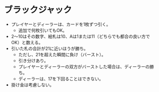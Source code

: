 ブラックジャック
===============

- プレイヤーとディーラーは、カードを1枚ずつ引く。
    - 追加で何枚引いてもOK。
- 2～10はその数字、絵札は10、Aは1または11（どちらでも都合の良い方でOK）と数える。
- 引いた札の合計が21に近いほうが勝ち。
    - ただし、21を超えた瞬間に負け（バースト）。
    - 引き分けあり。
    - プレイヤーとディーラーの双方がバーストした場合は、ディーラーの勝ち。
    - ディーラーは、17を下回ることはできない。
- 掛け金は考慮しない。
